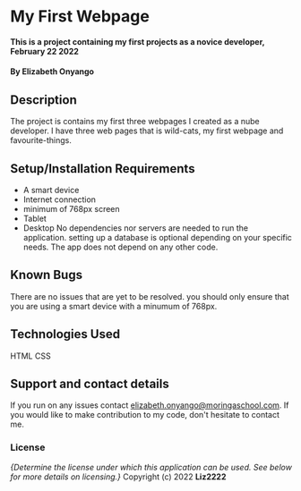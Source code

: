 # My First Webpage
#### This is a project containing my first projects as a novice developer, February 22 2022
#### By **Elizabeth Onyango**
## Description
The project is contains my first three webpages I created as a nube developer. I have three web pages that is wild-cats, my first webpage and favourite-things.
## Setup/Installation Requirements
* A smart device
* Internet connection
* minimum of 768px screen
* Tablet
* Desktop
No dependencies nor servers are needed to run the application. setting up a database is optional depending on your specific needs. The app does not depend on any other code.
## Known Bugs
There are no issues that are yet to be resolved. you should only ensure that you are using a smart device with a minumum of 768px.
## Technologies Used
HTML
CSS
## Support and contact details
If you run on any issues contact elizabeth.onyango@moringaschool.com. If you would like to make contribution to my code, don't hesitate to contact me.
### License
*{Determine the license under which this application can be used.  See below for more details on licensing.}*
Copyright (c) 2022 **Liz2222**